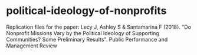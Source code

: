 # political-ideology-of-nonprofits
Replication files for the paper:  Lecy J, Ashley S &amp; Santamarina F (2018). "Do Nonprofit Missions Vary by the Political Ideology of Supporting Communities? Some Preliminary Results". Public Performance and Management Review
